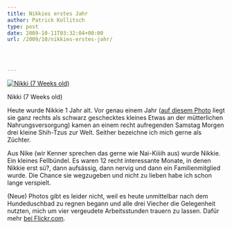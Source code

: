 ```yaml
---
title: Nikkies erstes Jahr
author: Patrick Kollitsch
type: post
date: 2009-10-11T03:32:04+00:00
url: /2009/10/nikkies-erstes-jahr/




---
```

<div class="flickr">
  <a href="http://www.flickr.com/photos/schreibblogade/3066048768/" title="Nikki (7 Weeks old)"><img src="//farm4.static.flickr.com/3243/3066048768_ff8b8d6979.jpg" alt="Nikki (7 Weeks old)" /></a></p> 
  
  <p>
    Nikki (7 Weeks old)
  </p>
</div>

Heute wurde Nikkie 1 Jahr alt. Vor genau einem Jahr (<a href="1667">auf diesem Photo</a> liegt sie ganz rechts als schwarz geschecktes kleines Etwas an der mütterlichen Nahrungsversorgung) kamen an einem recht aufregenden Samstag Morgen drei kleine Shih-Tzus zur Welt. Seither bezeichne ich mich gerne als Züchter. 

Aus Nike (wir Kenner sprechen das gerne wie Nai-Kiiiih aus) wurde Nikkie. Ein kleines Fellbündel. Es waren 12 recht interessante Monate, in denen Nikkie erst sü?, dann aufsässig, dann nervig und dann ein Familienmitglied wurde. Die Chance sie wegzugeben und nicht zu lieben habe ich schon lange verspielt.

(Neue) Photos gibt es leider nicht, weil es heute unmittelbar nach dem Hundeduschbad zu regnen begann und alle drei Viecher die Gelegenheit nutzten, mich um vier vergeudete Arbeitsstunden trauern zu lassen. Dafür mehr [bei Flickr.com][1].

 [1]: http://www.flickr.com/photos/schreibblogade/